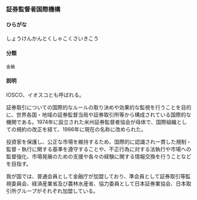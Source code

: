 <div style="display:none;">

## [あ行](securities-terms?id=あ行)
## [か行](securities-terms?id=か行)
## [さ行](securities-terms?id=さ行)

</div>

### 証券監督者国際機構

#### ひらがな

しょうけんかんとくしゃこくさいきこう

#### 分類

`金融`

#### 説明

IOSCO、イオスコとも呼ばれる。
 
証券取引についての国際的なルールの取り決めや効果的な監視を行うことを目的に、世界各国・地域の証券監督当局や証券取引所等から構成されている国際的な機関である。1974年に設立された米州証券監督者協会が母体で、国際組織としての規約の改正を経て、1986年に現在の名称に改められた。
 
投資家を保護し、公正な市場を維持するため、国際的に認識され一貫した規制・監督・執行に関する基準を遵守することや、不正行為に対する法執行や市場への監督強化、市場発展のための支援や各々の経験に関する情報交換を行うことなどを目指す。
 
我が国では、普通会員として金融庁が加盟しており、準会員として証券取引等監視委員会、経済産業省及び農林水産省、協力委員として日本証券業協会、日本取引所グループがそれぞれ加盟している。

<div style="display:none;">

## [た行](securities-terms?id=た行)
## [な行](securities-terms?id=な行)
## [は行](securities-terms?id=は行)
## [ま行](securities-terms?id=ま行)
## [や行](securities-terms?id=や行)
## [ら行](securities-terms?id=ら行)
## [わ行](securities-terms?id=わ行)
## [英数字・記号](securities-terms?id=英数字・記号)

</div>

